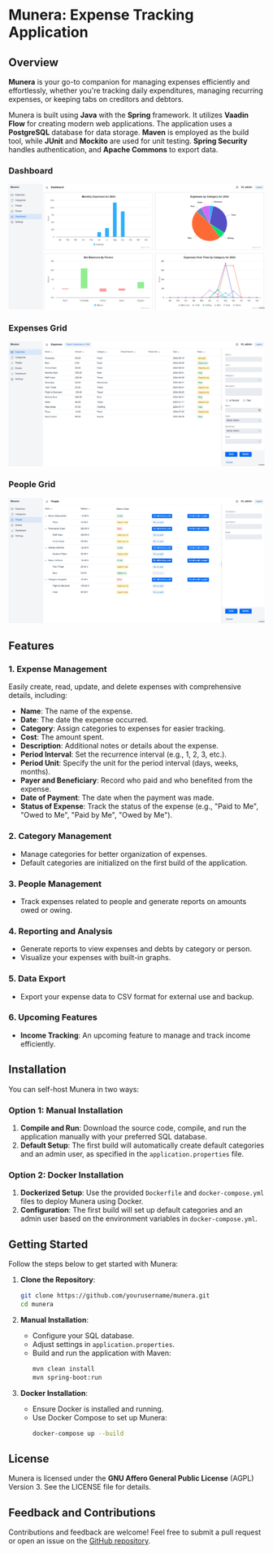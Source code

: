 # Munera: Expense Tracking Application

## Overview

**Munera** is your go-to companion for managing expenses efficiently and effortlessly, whether you're tracking daily expenditures, managing recurring expenses, or keeping tabs on creditors and debtors.

Munera is built using **Java** with the **Spring** framework. It utilizes **Vaadin Flow** for creating modern web applications. The application uses a **PostgreSQL** database for data storage. **Maven** is employed as the build tool, while **JUnit** and **Mockito** are used for unit testing. **Spring Security** handles authentication, and **Apache Commons** to export data.

### Dashboard

![Dashboard](src/main/resources/pictures/dashboard.png)

### Expenses Grid

![Expenses Grid](src/main/resources/pictures/grid.png)

### People Grid

![People Grid](src/main/resources/pictures/people.png)

## Features

### 1. Expense Management

Easily create, read, update, and delete expenses with comprehensive details, including:

- **Name**: The name of the expense.
- **Date**: The date the expense occurred.
- **Category**: Assign categories to expenses for easier tracking.
- **Cost**: The amount spent.
- **Description**: Additional notes or details about the expense.
- **Period Interval**: Set the recurrence interval (e.g., 1, 2, 3, etc.).
- **Period Unit**: Specify the unit for the period interval (days, weeks, months).
- **Payer and Beneficiary**: Record who paid and who benefited from the expense.
- **Date of Payment**: The date when the payment was made.
- **Status of Expense**: Track the status of the expense (e.g., "Paid to Me", "Owed to Me", "Paid by Me", "Owed by Me").

### 2. Category Management

- Manage categories for better organization of expenses.
- Default categories are initialized on the first build of the application.

### 3. People Management

- Track expenses related to people and generate reports on amounts owed or owing.

### 4. Reporting and Analysis

- Generate reports to view expenses and debts by category or person.
- Visualize your expenses with built-in graphs.

### 5. Data Export

- Export your expense data to CSV format for external use and backup.

### 6. Upcoming Features

- **Income Tracking**: An upcoming feature to manage and track income efficiently.

## Installation

You can self-host Munera in two ways:

### Option 1: Manual Installation

1. **Compile and Run**: Download the source code, compile, and run the application manually with your preferred SQL database.
2. **Default Setup**: The first build will automatically create default categories and an admin user, as specified in the `application.properties` file.

### Option 2: Docker Installation

1. **Dockerized Setup**: Use the provided `Dockerfile` and `docker-compose.yml` files to deploy Munera using Docker.
2. **Configuration**: The first build will set up default categories and an admin user based on the environment variables in `docker-compose.yml`.

## Getting Started

Follow the steps below to get started with Munera:

1. **Clone the Repository**:
    ```bash
    git clone https://github.com/yourusername/munera.git
    cd munera
    ```

2. **Manual Installation**:

    - Configure your SQL database.
    - Adjust settings in `application.properties`.
   - Build and run the application with Maven:
     ```bash
     mvn clean install
     mvn spring-boot:run
     ```

3. **Docker Installation**:

    - Ensure Docker is installed and running.
    - Use Docker Compose to set up Munera:
      ```bash
      docker-compose up --build
      ```
      
## License

Munera is licensed under the **GNU Affero General Public License** (AGPL) Version 3. See the LICENSE file for details.

## Feedback and Contributions

Contributions and feedback are welcome! Feel free to submit a pull request or open an issue on the [GitHub repository](https://github.com/filippo-ferrari/munera).